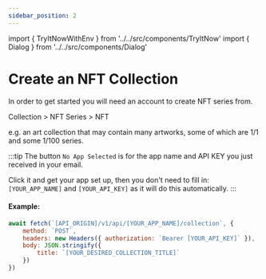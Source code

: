 ```yaml
---
sidebar_position: 2
---
```

import { TryItNowWithEnv } from '../../src/components/TryItNow'
import { Dialog } from '../../src/components/Dialog'

# Create an NFT Collection

In order to get started you will need an account to create NFT series from.

Collection > NFT Series > NFT

e.g. an art collection that may contain many artworks, some of which are 1/1 and some 1/100 series.

:::tip
The button `No App Selected` is for the app name and API KEY you just received in your email.

Click it and get your app set up, then you don't need to fill in: `[YOUR_APP_NAME]` and `[YOUR_API_KEY]` as it will do this automatically.
:::

#### Example:

```js
await fetch(`[API_ORIGIN]/v1/api/[YOUR_APP_NAME]/collection`, {
	method: `POST`,
	headers: new Headers({ authorization: `Bearer [YOUR_API_KEY]` }),
	body: JSON.stringify({
		title: `[YOUR_DESIRED_COLLECTION_TITLE]`
	})
})
```
<TryItNowWithEnv />
<Dialog />

